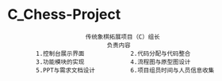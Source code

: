 # C_Chess-Project
                          传统象棋拓展项目（C）组长
                                负责内容
            1.控制台展示界面             2.代码分配与代码整合
            3.功能模块的实现             4.流程图与原型图设计
            5.PPT与需求文档设计          6.项目组员时间与人员信息收集
